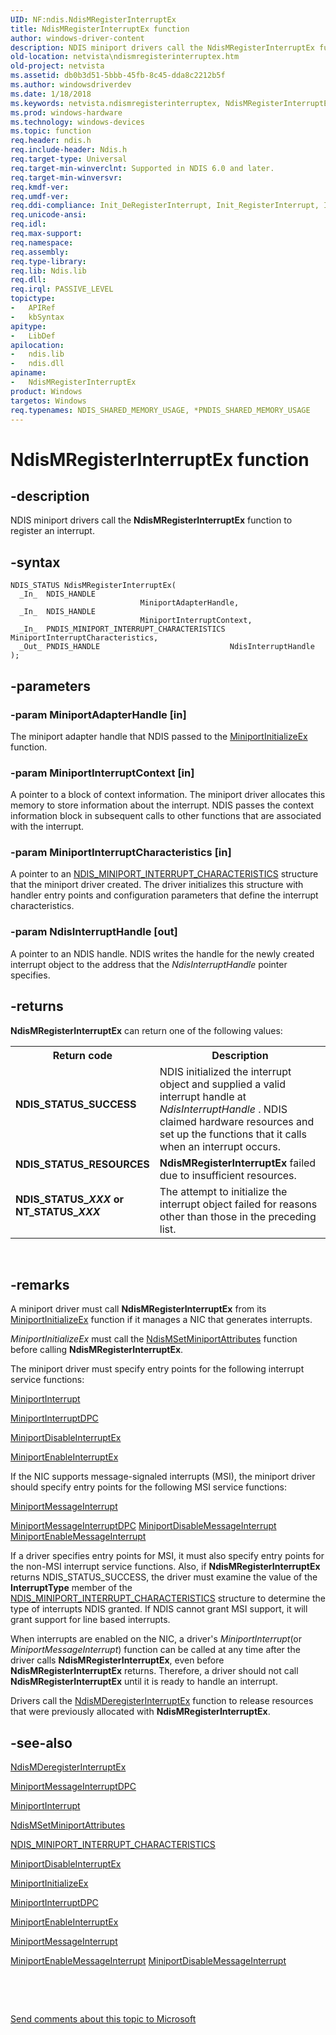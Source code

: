 ```yaml
---
UID: NF:ndis.NdisMRegisterInterruptEx
title: NdisMRegisterInterruptEx function
author: windows-driver-content
description: NDIS miniport drivers call the NdisMRegisterInterruptEx function to register an interrupt.
old-location: netvista\ndismregisterinterruptex.htm
old-project: netvista
ms.assetid: db0b3d51-5bbb-45fb-8c45-dda8c2212b5f
ms.author: windowsdriverdev
ms.date: 1/18/2018
ms.keywords: netvista.ndismregisterinterruptex, NdisMRegisterInterruptEx function [Network Drivers Starting with Windows Vista], NdisMRegisterInterruptEx, ndis_interrupts_functions_ref_9a28602d-5a32-459c-92da-9d97b93f5fde.xml, ndis/NdisMRegisterInterruptEx
ms.prod: windows-hardware
ms.technology: windows-devices
ms.topic: function
req.header: ndis.h
req.include-header: Ndis.h
req.target-type: Universal
req.target-min-winverclnt: Supported in NDIS 6.0 and later.
req.target-min-winversvr: 
req.kmdf-ver: 
req.umdf-ver: 
req.ddi-compliance: Init_DeRegisterInterrupt, Init_RegisterInterrupt, Irql_Interrupt_Function, NdisMDeregisterInterruptEx
req.unicode-ansi: 
req.idl: 
req.max-support: 
req.namespace: 
req.assembly: 
req.type-library: 
req.lib: Ndis.lib
req.dll: 
req.irql: PASSIVE_LEVEL
topictype:
-	APIRef
-	kbSyntax
apitype:
-	LibDef
apilocation:
-	ndis.lib
-	ndis.dll
apiname:
-	NdisMRegisterInterruptEx
product: Windows
targetos: Windows
req.typenames: NDIS_SHARED_MEMORY_USAGE, *PNDIS_SHARED_MEMORY_USAGE
---
```


# NdisMRegisterInterruptEx function


## -description


NDIS miniport drivers call the 
  <b>NdisMRegisterInterruptEx</b> function to register an interrupt.


## -syntax


````
NDIS_STATUS NdisMRegisterInterruptEx(
  _In_  NDIS_HANDLE                              MiniportAdapterHandle,
  _In_  NDIS_HANDLE                              MiniportInterruptContext,
  _In_  PNDIS_MINIPORT_INTERRUPT_CHARACTERISTICS MiniportInterruptCharacteristics,
  _Out_ PNDIS_HANDLE                             NdisInterruptHandle
);
````


## -parameters




### -param MiniportAdapterHandle [in]

The miniport adapter handle that NDIS passed to the 
     <a href="..\ndis\nc-ndis-miniport_initialize.md">
     MiniportInitializeEx</a> function.


### -param MiniportInterruptContext [in]

A pointer to a block of context information. The miniport driver allocates this memory to store
     information about the interrupt. NDIS passes the context information block in subsequent calls to other
     functions that are associated with the interrupt.


### -param MiniportInterruptCharacteristics [in]

A pointer to an 
     <a href="..\ndis\ns-ndis-_ndis_miniport_interrupt_characteristics.md">
     NDIS_MINIPORT_INTERRUPT_CHARACTERISTICS</a> structure that the miniport driver created. The driver
     initializes this structure with handler entry points and configuration parameters that define the
     interrupt characteristics.


### -param NdisInterruptHandle [out]

A pointer to an NDIS handle. NDIS writes the handle for the newly created interrupt object to the
     address that the 
     <i>NdisInterruptHandle</i> pointer specifies.


## -returns


<b>NdisMRegisterInterruptEx</b> can return one of the following values:
<table>
<tr>
<th>Return code</th>
<th>Description</th>
</tr>
<tr>
<td width="40%">
<dl>
<dt><b>NDIS_STATUS_SUCCESS</b></dt>
</dl>
</td>
<td width="60%">
NDIS initialized the interrupt object and supplied a valid interrupt handle at 
       <i>NdisInterruptHandle</i> . NDIS claimed hardware resources and set up the functions that it calls
       when an interrupt occurs.

</td>
</tr>
<tr>
<td width="40%">
<dl>
<dt><b>NDIS_STATUS_RESOURCES</b></dt>
</dl>
</td>
<td width="60%">
<b>NdisMRegisterInterruptEx</b> failed due to insufficient resources.

</td>
</tr>
<tr>
<td width="40%">
<dl>
<dt><b>NDIS_STATUS_<i>XXX</i> or NT_STATUS_<i>XXX</i></b></dt>
</dl>
</td>
<td width="60%">
The attempt to initialize the interrupt object failed for reasons other than those in the
       preceding list.

</td>
</tr>
</table> 



## -remarks


A miniport driver must call 
    <b>NdisMRegisterInterruptEx</b> from its 
    <a href="..\ndis\nc-ndis-miniport_initialize.md">MiniportInitializeEx</a> function if
    it manages a NIC that generates interrupts.

<i>MiniportInitializeEx</i> must call the 
    <a href="..\ndis\nf-ndis-ndismsetminiportattributes.md">
    NdisMSetMiniportAttributes</a> function before calling 
    <b>NdisMRegisterInterruptEx</b>.

The miniport driver must specify entry points for the following interrupt service functions:


<a href="..\ndis\nc-ndis-miniport_isr.md">MiniportInterrupt</a>



<a href="..\ndis\nc-ndis-miniport_interrupt_dpc.md">MiniportInterruptDPC</a>



<a href="..\ndis\nc-ndis-miniport_disable_interrupt.md">
       MiniportDisableInterruptEx</a>



<a href="..\ndis\nc-ndis-miniport_enable_interrupt.md">MiniportEnableInterruptEx</a>


If the NIC supports message-signaled interrupts (MSI), the miniport driver should specify entry points
    for the following MSI service functions:


<a href="..\ndis\nc-ndis-miniport_message_interrupt.md">MiniportMessageInterrupt</a>



<a href="..\ndis\nc-ndis-miniport_message_interrupt_dpc.md">
       MiniportMessageInterruptDPC</a>



<a href="..\ndis\nc-ndis-miniport_disable_message_interrupt.md">
       MiniportDisableMessageInterrupt</a>



<a href="..\ndis\nc-ndis-miniport_enable_message_interrupt.md">
       MiniportEnableMessageInterrupt</a>


If a driver specifies entry points for MSI, it must also specify entry points for the non-MSI
    interrupt service functions. Also, if 
    <b>NdisMRegisterInterruptEx</b> returns NDIS_STATUS_SUCCESS, the driver must examine the value of the 
    <b>InterruptType</b> member of the 
    <a href="..\ndis\ns-ndis-_ndis_miniport_interrupt_characteristics.md">
    NDIS_MINIPORT_INTERRUPT_CHARACTERISTICS</a> structure to determine the type of interrupts NDIS granted.
    If NDIS cannot grant MSI support, it will grant support for line based interrupts.

When interrupts are enabled on the NIC, a driver's 
    <i>MiniportInterrupt</i>(or 
    <i>MiniportMessageInterrupt</i>) function can be called at any time after the driver calls 
    <b>NdisMRegisterInterruptEx</b>, even before 
    <b>NdisMRegisterInterruptEx</b> returns. Therefore, a driver should not call 
    <b>NdisMRegisterInterruptEx</b> until it is ready to handle an interrupt.

Drivers call the 
    <a href="..\ndis\nf-ndis-ndismderegisterinterruptex.md">
    NdisMDeregisterInterruptEx</a> function to release resources that were previously allocated with 
    <b>NdisMRegisterInterruptEx</b>.



## -see-also

<a href="..\ndis\nf-ndis-ndismderegisterinterruptex.md">NdisMDeregisterInterruptEx</a>

<a href="..\ndis\nc-ndis-miniport_message_interrupt_dpc.md">MiniportMessageInterruptDPC</a>

<a href="..\ndis\nc-ndis-miniport_isr.md">MiniportInterrupt</a>

<a href="..\ndis\nf-ndis-ndismsetminiportattributes.md">NdisMSetMiniportAttributes</a>

<a href="..\ndis\ns-ndis-_ndis_miniport_interrupt_characteristics.md">
   NDIS_MINIPORT_INTERRUPT_CHARACTERISTICS</a>

<a href="..\ndis\nc-ndis-miniport_disable_interrupt.md">MiniportDisableInterruptEx</a>

<a href="..\ndis\nc-ndis-miniport_initialize.md">MiniportInitializeEx</a>

<a href="..\ndis\nc-ndis-miniport_interrupt_dpc.md">MiniportInterruptDPC</a>

<a href="..\ndis\nc-ndis-miniport_enable_interrupt.md">MiniportEnableInterruptEx</a>

<a href="..\ndis\nc-ndis-miniport_message_interrupt.md">MiniportMessageInterrupt</a>

<a href="..\ndis\nc-ndis-miniport_enable_message_interrupt.md">
   MiniportEnableMessageInterrupt</a>

<a href="..\ndis\nc-ndis-miniport_disable_message_interrupt.md">
   MiniportDisableMessageInterrupt</a>

 

 

<a href="mailto:wsddocfb@microsoft.com?subject=Documentation%20feedback [netvista\netvista]:%20NdisMRegisterInterruptEx function%20 RELEASE:%20(1/18/2018)&amp;body=%0A%0APRIVACY STATEMENT%0A%0AWe use your feedback to improve the documentation. We don't use your email address for any other purpose, and we'll remove your email address from our system after the issue that you're reporting is fixed. While we're working to fix this issue, we might send you an email message to ask for more info. Later, we might also send you an email message to let you know that we've addressed your feedback.%0A%0AFor more info about Microsoft's privacy policy, see http://privacy.microsoft.com/en-us/default.aspx." title="Send comments about this topic to Microsoft">Send comments about this topic to Microsoft</a>

